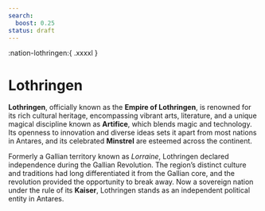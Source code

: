 ```yaml
---
search:
  boost: 0.25
status: draft
---
```


:nation-lothringen:{ .xxxxl }

# Lothringen

**Lothringen**, officially known as the **Empire of Lothringen**, is renowned for its rich cultural heritage, encompassing vibrant arts, literature, and a unique magical discipline known as **Artifice**, which blends magic and technology. Its openness to innovation and diverse ideas sets it apart from most nations in Antares, and its celebrated **Minstrel** are esteemed across the continent.

Formerly a Gallian territory known as *Lorraine*, Lothringen declared independence during the Gallian Revolution. The region’s distinct culture and traditions had long differentiated it from the Gallian core, and the revolution provided the opportunity to break away. Now a sovereign nation under the rule of its **Kaiser**, Lothringen stands as an independent political entity in Antares.
